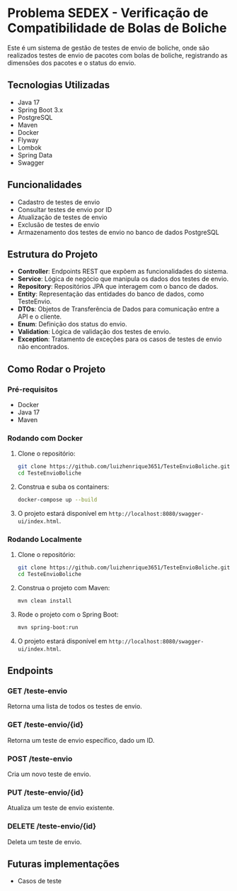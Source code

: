 
# Problema SEDEX - Verificação de Compatibilidade de Bolas de Boliche

Este é um sistema de gestão de testes de envio de boliche, onde são realizados testes de envio de pacotes com bolas de boliche, registrando as dimensões dos pacotes e o status do envio.

## Tecnologias Utilizadas

- Java 17
- Spring Boot 3.x
- PostgreSQL
- Maven
- Docker
- Flyway
- Lombok
- Spring Data
- Swagger

## Funcionalidades

- Cadastro de testes de envio
- Consultar testes de envio por ID
- Atualização de testes de envio
- Exclusão de testes de envio
- Armazenamento dos testes de envio no banco de dados PostgreSQL

## Estrutura do Projeto

- **Controller**: Endpoints REST que expõem as funcionalidades do sistema.
- **Service**: Lógica de negócio que manipula os dados dos testes de envio.
- **Repository**: Repositórios JPA que interagem com o banco de dados.
- **Entity**: Representação das entidades do banco de dados, como TesteEnvio.
- **DTOs**: Objetos de Transferência de Dados para comunicação entre a API e o cliente.
- **Enum**: Definição dos status do envio.
- **Validation**: Lógica de validação dos testes de envio.
- **Exception**: Tratamento de exceções para os casos de testes de envio não encontrados.

## Como Rodar o Projeto

### Pré-requisitos

- Docker
- Java 17
- Maven

### Rodando com Docker

1. Clone o repositório:
   ```bash
   git clone https://github.com/luizhenrique3651/TesteEnvioBoliche.git
   cd TesteEnvioBoliche
   ```

2. Construa e suba os containers:
   ```bash
   docker-compose up --build
   ```

3. O projeto estará disponível em `http://localhost:8080/swagger-ui/index.html`.

### Rodando Localmente

1. Clone o repositório:
   ```bash
   git clone https://github.com/luizhenrique3651/TesteEnvioBoliche.git
   cd TesteEnvioBoliche
   ```

2. Construa o projeto com Maven:
   ```bash
   mvn clean install
   ```

3. Rode o projeto com o Spring Boot:
   ```bash
   mvn spring-boot:run
   ```

4. O projeto estará disponível em `http://localhost:8080/swagger-ui/index.html`.

## Endpoints

### GET /teste-envio
Retorna uma lista de todos os testes de envio.

### GET /teste-envio/{id}
Retorna um teste de envio específico, dado um ID.

### POST /teste-envio
Cria um novo teste de envio.

### PUT /teste-envio/{id}
Atualiza um teste de envio existente.

### DELETE /teste-envio/{id}
Deleta um teste de envio.



## Futuras implementações

- Casos de teste
